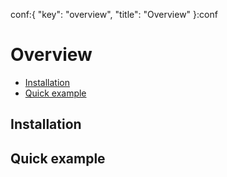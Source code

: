 conf:{
    "key": "overview",
    "title": "Overview"
}:conf

# Overview

- [Installation](#installation)
- [Quick example](#quick-example)

## Installation


## Quick example

